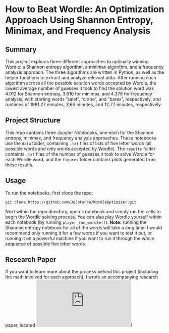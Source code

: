 # How to Beat Wordle: An Optimization Approach Using Shannon Entropy, Minimax, and Frequency Analysis

## Summary
This project explores three different approaches to optimally winning Wordle: a Shannon entropy algorithm, a minimax algorithm, 
and a frequency analysis approach. The three algorithms are written in Python, as well as the helper functions to extract and analyze 
relevant data. After running each algorithm across all the possible solution words accepted by Wordle, the lowest average number of 
guesses it took to find the solution word was 4.012 for Shannon entropy, 3.610 for minimax, and 4.378 for frequency analysis, with 
starting words ”salet”, ”crane”, and ”bares”, respectively, and runtimes of 1981.27 minutes, 3.66 minutes, and 12.77 minutes, respectively. 

## Project Structure
This repo contains three Jupyter Notebooks, one each for the Shannon entropy, minimax, and frequency analysis approaches. These notebooks use
the ```data``` folder, containing ```.txt``` files of lists of five letter words (all possible words and only words accepted by Wordle). The 
```results``` folder containts ```.txt``` files of the number of guesses it took to solve Wordle for each Wordle word, and the ```figures``` folder 
contains plots generated from these results.

## Usage
To run the notebooks, first clone the repo:

```
git clone https://github.com/JoJoFence/WordleOptimizer.git
```

Next within the repo directory, open a notebook and simply run the cells to begin the Wordle solving process. You can also play Wordle yourself
within each notebook (by running ```player_run_wordle()```). **Note:** running the Shannon entropy notebook for all of the words will take a *long* 
time. I would recommend only running it for a few words if you want to test it out, or running it on a powerful machine if you want to run it
through the whole sequence of possible five letter words.

## Research Paper
If you want to learn more about the process behind this project (including the math involved for each approach), I wrote an accompanying research 
paper, located ![here](https://github.com/JoJoFence/WordleOptimizer/blob/095820c5ec72d6666637e758662342591985b059/paper/JonasHansen_HowToBeatWordle_15May2022.pdf)!
